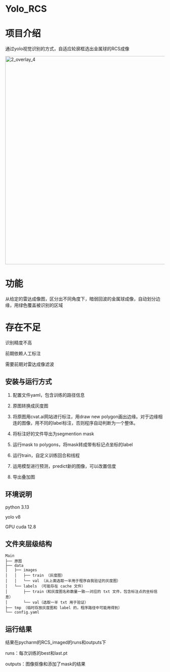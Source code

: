 # Yolo_RCS
# 项目介绍
通过yolo视觉识别的方式，自适应轮廓框选出金属球的RCS成像

<img width="875" height="656" alt="2_overlay_4" src="https://github.com/user-attachments/assets/ffcbd585-81d9-4a59-844b-bccca69fa716" />

# 功能
从给定的雷达成像图，区分出不同角度下，暗弱回波的金属球成像，自动划分边缘，用绿色覆盖被识别的区域

# 存在不足
识别精度不高

前期依赖人工标注

需要前期对雷达成像滤波

## 安装与运行方式
1. 配置文件yaml，包含训练的路径信息
   
2. 原图转换成灰度图
   
3. 将原图用cvat.ai网站进行标注，用draw new polygon画出边缘。对于边缘相连的图像，用不同的label标注，否则程序自动判断为一个整体。
   
4. 将标注好的文件导出为segmention mask
   
5. 运行mask to polygons，将mask转成带有标记点坐标的label
    
6. 运行train，自定义训练回合和线程
    
7. 运用模型进行预测，predict新的图像，可以改置信度
    
8. 导出叠加图
   
## 环境说明
python 3.13

yolo v8

GPU cuda 12.8

## 文件夹层级结构
```text
Main
├── 原图
├── data
│   ├── images
│   │   ├── train （灰度图）
│   │   └── val （从上面选取一半用于程序自我验证的灰度图）
│   └── labels （可能存在 cache 文件）
│       ├── train（和灰度图名称数量一致——对应的 txt 文件，包含标注点的坐标信息）
│       └── val（选取一半 txt 用于验证）
├── tmp （临时存放灰度图和 label 的，程序路径中可能用得到）
└── config.yaml
```

 ## 运行结果
 
 结果在pycharm的RCS_imaged的runs和outputs下
 
 runs：每次训练的best和last.pt
 
 outputs：图像抠像和添加了mask的结果
